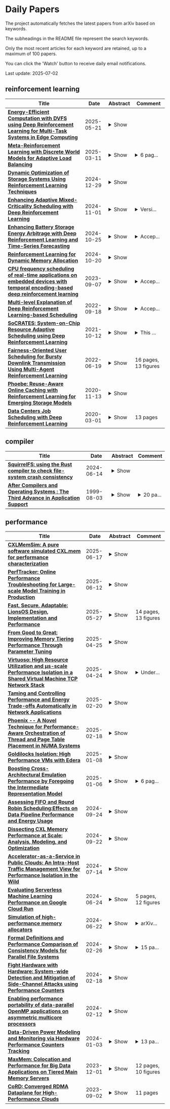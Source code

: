 # Daily Papers
The project automatically fetches the latest papers from arXiv based on keywords.

The subheadings in the README file represent the search keywords.

Only the most recent articles for each keyword are retained, up to a maximum of 100 papers.

You can click the 'Watch' button to receive daily email notifications.

Last update: 2025-07-02

## reinforcement learning
| **Title** | **Date** | **Abstract** | **Comment** |
| --- | --- | --- | --- |
| **[Energy-Efficient Computation with DVFS using Deep Reinforcement Learning for Multi-Task Systems in Edge Computing](http://arxiv.org/abs/2409.19434v3)** | 2025-05-21 | <details><summary>Show</summary><p>Finding an optimal energy-efficient policy that is adaptable to underlying edge devices while meeting deadlines for tasks has always been challenging. This research studies generalized systems with multi-task, multi-deadline scenarios with reinforcement learning-based DVFS for energy saving for periodic soft real-time applications on edge devices. This work addresses the limitation of previous work that models a periodic system as a single task and single-deadline scenario, which is too simplified to cope with complex situations. The method encodes time series data in the Linux kernel into information that is easy to interpret for reinforcement learning, allowing the system to generate DVFS policies to adapt system patterns based on the general workload. For encoding, we present two different methods for comparison. Both methods use only one performance counter: system utilization, and the kernel only needs minimal information from the userspace. Our method is implemented on Jetson Nano Board (2GB) and is tested with three fixed multitask workloads, which are three, five, and eight tasks in the workload, respectively. For randomness and generalization, we also designed a random workload generator to build different multitask workloads to test. Based on the test results, our method could save 3%-10% power compared to Linux built-in governors.</p></details> |  |
| **[Meta-Reinforcement Learning with Discrete World Models for Adaptive Load Balancing](http://arxiv.org/abs/2503.08872v1)** | 2025-03-11 | <details><summary>Show</summary><p>We integrate a meta-reinforcement learning algorithm with the DreamerV3 architecture to improve load balancing in operating systems. This approach enables rapid adaptation to dynamic workloads with minimal retraining, outperforming the Advantage Actor-Critic (A2C) algorithm in standard and adaptive trials. It demonstrates robust resilience to catastrophic forgetting, maintaining high performance under varying workload distributions and sizes. These findings have important implications for optimizing resource management and performance in modern operating systems. By addressing the challenges posed by dynamic and heterogeneous workloads, our approach advances the adaptability and efficiency of reinforcement learning in real-world system management tasks.</p></details> | <details><summary>6 pag...</summary><p>6 pages, 1 figure, to be published in ACMSE 2025</p></details> |
| **[Dynamic Optimization of Storage Systems Using Reinforcement Learning Techniques](http://arxiv.org/abs/2501.00068v1)** | 2024-12-29 | <details><summary>Show</summary><p>The exponential growth of data-intensive applications has placed unprecedented demands on modern storage systems, necessitating dynamic and efficient optimization strategies. Traditional heuristics employed for storage performance optimization often fail to adapt to the variability and complexity of contemporary workloads, leading to significant performance bottlenecks and resource inefficiencies. To address these challenges, this paper introduces RL-Storage, a novel reinforcement learning (RL)-based framework designed to dynamically optimize storage system configurations. RL-Storage leverages deep Q-learning algorithms to continuously learn from real-time I/O patterns and predict optimal storage parameters, such as cache size, queue depths, and readahead settings[1]. The proposed framework operates within the storage kernel, ensuring minimal latency and low computational overhead. Through an adaptive feedback mechanism, RL-Storage dynamically adjusts critical parameters, achieving efficient resource utilization across a wide range of workloads. Experimental evaluations conducted on a range of benchmarks, including RocksDB and PostgreSQL, demonstrate significant improvements, with throughput gains of up to 2.6x and latency reductions of 43% compared to baseline heuristics. Additionally, RL-Storage achieves these performance enhancements with a negligible CPU overhead of 0.11% and a memory footprint of only 5 KB, making it suitable for seamless deployment in production environments. This work underscores the transformative potential of reinforcement learning techniques in addressing the dynamic nature of modern storage systems. By autonomously adapting to workload variations in real time, RL-Storage provides a robust and scalable solution for optimizing storage performance, paving the way for next-generation intelligent storage infrastructures.</p></details> |  |
| **[Enhancing Adaptive Mixed-Criticality Scheduling with Deep Reinforcement Learning](http://arxiv.org/abs/2411.00572v1)** | 2024-11-01 | <details><summary>Show</summary><p>Adaptive Mixed-Criticality (AMC) is a fixed-priority preemptive scheduling algorithm for mixed-criticality hard real-time systems. It dominates many other scheduling algorithms for mixed-criticality systems, but does so at the cost of occasionally dropping jobs of less important/critical tasks, when low-priority jobs overrun their time budgets. In this paper we enhance AMC with a deep reinforcement learning (DRL) approach based on a Deep-Q Network. The DRL agent is trained off-line, and at run-time adjusts the low-criticality budgets of tasks to avoid budget overruns, while ensuring that no job misses its deadline if it does not overrun its budget. We have implemented and evaluated this approach by simulating realistic workloads from the automotive domain. The results show that the agent is able to reduce budget overruns by at least up to 50%, even when the budget of each task is chosen based on sampling the distribution of its execution time. To the best of our knowledge, this is the first use of DRL in AMC reported in the literature.</p></details> | <details><summary>Versi...</summary><p>Version submitted to RTNS 2024, on 17/08/2024 (with some typos fixed)</p></details> |
| **[Enhancing Battery Storage Energy Arbitrage with Deep Reinforcement Learning and Time-Series Forecasting](http://arxiv.org/abs/2410.20005v1)** | 2024-10-25 | <details><summary>Show</summary><p>Energy arbitrage is one of the most profitable sources of income for battery operators, generating revenues by buying and selling electricity at different prices. Forecasting these revenues is challenging due to the inherent uncertainty of electricity prices. Deep reinforcement learning (DRL) emerged in recent years as a promising tool, able to cope with uncertainty by training on large quantities of historical data. However, without access to future electricity prices, DRL agents can only react to the currently observed price and not learn to plan battery dispatch. Therefore, in this study, we combine DRL with time-series forecasting methods from deep learning to enhance the performance on energy arbitrage. We conduct a case study using price data from Alberta, Canada that is characterized by irregular price spikes and highly non-stationary. This data is challenging to forecast even when state-of-the-art deep learning models consisting of convolutional layers, recurrent layers, and attention modules are deployed. Our results show that energy arbitrage with DRL-enabled battery control still significantly benefits from these imperfect predictions, but only if predictors for several horizons are combined. Grouping multiple predictions for the next 24-hour window, accumulated rewards increased by 60% for deep Q-networks (DQN) compared to the experiments without forecasts. We hypothesize that multiple predictors, despite their imperfections, convey useful information regarding the future development of electricity prices through a "majority vote" principle, enabling the DRL agent to learn more profitable control policies.</p></details> | <details><summary>Accep...</summary><p>Accepted for publication at the 18th ASME International Conference on Energy Sustainability</p></details> |
| **[Reinforcement Learning for Dynamic Memory Allocation](http://arxiv.org/abs/2410.15492v1)** | 2024-10-20 | <details><summary>Show</summary><p>In recent years, reinforcement learning (RL) has gained popularity and has been applied to a wide range of tasks. One such popular domain where RL has been effective is resource management problems in systems. We look to extend work on RL for resource management problems by considering the novel domain of dynamic memory allocation management. We consider dynamic memory allocation to be a suitable domain for RL since current algorithms like first-fit, best-fit, and worst-fit can fail to adapt to changing conditions and can lead to fragmentation and suboptimal efficiency. In this paper, we present a framework in which an RL agent continuously learns from interactions with the system to improve memory management tactics. We evaluate our approach through various experiments using high-level and low-level action spaces and examine different memory allocation patterns. Our results show that RL can successfully train agents that can match and surpass traditional allocation strategies, particularly in environments characterized by adversarial request patterns. We also explore the potential of history-aware policies that leverage previous allocation requests to enhance the allocator's ability to handle complex request patterns. Overall, we find that RL offers a promising avenue for developing more adaptive and efficient memory allocation strategies, potentially overcoming limitations of hardcoded allocation algorithms.</p></details> |  |
| **[CPU frequency scheduling of real-time applications on embedded devices with temporal encoding-based deep reinforcement learning](http://arxiv.org/abs/2309.03779v1)** | 2023-09-07 | <details><summary>Show</summary><p>Small devices are frequently used in IoT and smart-city applications to perform periodic dedicated tasks with soft deadlines. This work focuses on developing methods to derive efficient power-management methods for periodic tasks on small devices. We first study the limitations of the existing Linux built-in methods used in small devices. We illustrate three typical workload/system patterns that are challenging to manage with Linux's built-in solutions. We develop a reinforcement-learning-based technique with temporal encoding to derive an effective DVFS governor even with the presence of the three system patterns. The derived governor uses only one performance counter, the same as the built-in Linux mechanism, and does not require an explicit task model for the workload. We implemented a prototype system on the Nvidia Jetson Nano Board and experimented with it with six applications, including two self-designed and four benchmark applications. Under different deadline constraints, our approach can quickly derive a DVFS governor that can adapt to performance requirements and outperform the built-in Linux approach in energy saving. On Mibench workloads, with performance slack ranging from 0.04 s to 0.4 s, the proposed method can save 3% - 11% more energy compared to Ondemand. AudioReg and FaceReg applications tested have 5%- 14% energy-saving improvement. We have open-sourced the implementation of our in-kernel quantized neural network engine. The codebase can be found at: https://github.com/coladog/tinyagent.</p></details> | <details><summary>Accep...</summary><p>Accepted to Journal of Systems Architecture</p></details> |
| **[Multi-level Explanation of Deep Reinforcement Learning-based Scheduling](http://arxiv.org/abs/2209.09645v1)** | 2022-09-18 | <details><summary>Show</summary><p>Dependency-aware job scheduling in the cluster is NP-hard. Recent work shows that Deep Reinforcement Learning (DRL) is capable of solving it. It is difficult for the administrator to understand the DRL-based policy even though it achieves remarkable performance gain. Therefore the complex model-based scheduler is not easy to gain trust in the system where simplicity is favored. In this paper, we give the multi-level explanation framework to interpret the policy of DRL-based scheduling. We dissect its decision-making process to job level and task level and approximate each level with interpretable models and rules, which align with operational practices. We show that the framework gives the system administrator insights into the state-of-the-art scheduler and reveals the robustness issue in regards to its behavior pattern.</p></details> | <details><summary>Accep...</summary><p>Accepted in the MLSys'22 Workshop on Cloud Intelligence / AIOps</p></details> |
| **[SoCRATES: System-on-Chip Resource Adaptive Scheduling using Deep Reinforcement Learning](http://arxiv.org/abs/2104.14354v3)** | 2021-10-12 | <details><summary>Show</summary><p>Deep Reinforcement Learning (DRL) is being increasingly applied to the problem of resource allocation for emerging System-on-Chip (SoC) applications, and has shown remarkable promises. In this paper, we introduce SoCRATES (SoC Resource AdapTivE Scheduler), an extremely efficient DRL-based SoC scheduler which maps a wide range of hierarchical jobs to heterogeneous resources within SoC using the Eclectic Interaction Matching (EIM) technique. It is noted that the majority of SoC resource management approaches have been targeting makespan minimization with fixed number of jobs in the system. In contrast, SoCRATES aims at minimizing average latency in a steady-state condition while assigning tasks in the ready queue to heterogeneous resources (processing elements). We first show that the latency-minimization-driven SoC applications operate high-frequency job workload and distributed/parallel job execution. We then demonstrate SoCRATES successfully addresses the challenge of concurrent observations caused by the task dependency inherent in the latency minimization objective. Extensive tests show that SoCRATES outperforms other existing neural and non-neural schedulers with as high as 38% gain in latency reduction under a variety of job types and incoming rates. The resulting model is also compact in size and has very favorable energy consumption behaviors, making it highly practical for deployment in future SoC systems with built-in neural accelerator.</p></details> | <details><summary>This ...</summary><p>This paper has been accepted for publication by 20th IEEE International Conference on Machine Learning and Applications (ICMLA 2021). The copyright is with the IEEE</p></details> |
| **[Fairness-Oriented User Scheduling for Bursty Downlink Transmission Using Multi-Agent Reinforcement Learning](http://arxiv.org/abs/2012.15081v14)** | 2022-06-19 | <details><summary>Show</summary><p>In this work, we develop practical user scheduling algorithms for downlink bursty traffic with emphasis on user fairness. In contrast to the conventional scheduling algorithms that either equally divides the transmission time slots among users or maximizing some ratios without physcial meanings, we propose to use the 5%-tile user data rate (5TUDR) as the metric to evaluate user fairness. Since it is difficult to directly optimize 5TUDR, we first cast the problem into the stochastic game framework and subsequently propose a Multi-Agent Reinforcement Learning (MARL)-based algorithm to perform distributed optimization on the resource block group (RBG) allocation. Furthermore, each MARL agent is designed to take information measured by network counters from multiple network layers (e.g. Channel Quality Indicator, Buffer size) as the input states while the RBG allocation as action with a proposed reward function designed to maximize 5TUDR. Extensive simulation is performed to show that the proposed MARL-based scheduler can achieve fair scheduling while maintaining good average network throughput as compared to conventional schedulers.</p></details> | 16 pages, 13 figures |
| **[Phoebe: Reuse-Aware Online Caching with Reinforcement Learning for Emerging Storage Models](http://arxiv.org/abs/2011.07160v1)** | 2020-11-13 | <details><summary>Show</summary><p>With data durability, high access speed, low power efficiency and byte addressability, NVMe and SSD, which are acknowledged representatives of emerging storage technologies, have been applied broadly in many areas. However, one key issue with high-performance adoption of these technologies is how to properly define intelligent cache layers such that the performance gap between emerging technologies and main memory can be well bridged. To this end, we propose Phoebe, a reuse-aware reinforcement learning framework for the optimal online caching that is applicable for a wide range of emerging storage models. By continuous interacting with the cache environment and the data stream, Phoebe is capable to extract critical temporal data dependency and relative positional information from a single trace, becoming ever smarter over time. To reduce training overhead during online learning, we utilize periodical training to amortize costs. Phoebe is evaluated on a set of Microsoft cloud storage workloads. Experiment results show that Phoebe is able to close the gap of cache miss rate from LRU and a state-of-the-art online learning based cache policy to the Belady's optimal policy by 70.3% and 52.6%, respectively.</p></details> |  |
| **[Data Centers Job Scheduling with Deep Reinforcement Learning](http://arxiv.org/abs/1909.07820v2)** | 2020-03-01 | <details><summary>Show</summary><p>Efficient job scheduling on data centers under heterogeneous complexity is crucial but challenging since it involves the allocation of multi-dimensional resources over time and space. To adapt the complex computing environment in data centers, we proposed an innovative Advantage Actor-Critic (A2C) deep reinforcement learning based approach called A2cScheduler for job scheduling. A2cScheduler consists of two agents, one of which, dubbed the actor, is responsible for learning the scheduling policy automatically and the other one, the critic, reduces the estimation error. Unlike previous policy gradient approaches, A2cScheduler is designed to reduce the gradient estimation variance and to update parameters efficiently. We show that the A2cScheduler can achieve competitive scheduling performance using both simulated workloads and real data collected from an academic data center.</p></details> | 13 pages |

## compiler
| **Title** | **Date** | **Abstract** | **Comment** |
| --- | --- | --- | --- |
| **[SquirrelFS: using the Rust compiler to check file-system crash consistency](http://arxiv.org/abs/2406.09649v1)** | 2024-06-14 | <details><summary>Show</summary><p>This work introduces a new approach to building crash-safe file systems for persistent memory. We exploit the fact that Rust's typestate pattern allows compile-time enforcement of a specific order of operations. We introduce a novel crash-consistency mechanism, Synchronous Soft Updates, that boils down crash safety to enforcing ordering among updates to file-system metadata. We employ this approach to build SquirrelFS, a new file system with crash-consistency guarantees that are checked at compile time. SquirrelFS avoids the need for separate proofs, instead incorporating correctness guarantees into the typestate itself. Compiling SquirrelFS only takes tens of seconds; successful compilation indicates crash consistency, while an error provides a starting point for fixing the bug. We evaluate SquirrelFS against state of the art file systems such as NOVA and WineFS, and find that SquirrelFS achieves similar or better performance on a wide range of benchmarks and applications.</p></details> |  |
| **[After Compilers and Operating Systems : The Third Advance in Application Support](http://arxiv.org/abs/cs/9908002v1)** | 1999-08-03 | <details><summary>Show</summary><p>After compilers and operating systems, TSIAs are the third advance in application support. A compiler supports a high level application definition in a programming language. An operating system supports a high level interface to the resources used by an application execution. A Task System and Item Architecture (TSIA) provides an application with a transparent reliable, distributed, heterogeneous, adaptive, dynamic, real-time, interactive, parallel, secure or other execution. In addition to supporting the application execution, a TSIA also supports the application definition. This run-time support for the definition is complementary to the compile-time support of a compiler. For example, this allows a language similar to Fortran or C to deliver features promised by functional computing. While many TSIAs exist, they previously have not been recognized as such and have served only a particular type of application. Existing TSIAs and other projects demonstrate that TSIAs are feasible for most applications. As the next paradigm for application support, the TSIA simplifies and unifies existing computing practice and research. By solving many outstanding problems, the TSIA opens many, many new opportunities for computing.</p></details> | <details><summary>20 pa...</summary><p>20 pages including 13 figures of diagrams and code examples. Based on invited seminars held in May-July 1999 at IBM, Caltech and elsewhere. For further information see http://www.tsia.org</p></details> |

## performance
| **Title** | **Date** | **Abstract** | **Comment** |
| --- | --- | --- | --- |
| **[CXLMemSim: A pure software simulated CXL.mem for performance characterization](http://arxiv.org/abs/2303.06153v2)** | 2025-06-17 | <details><summary>Show</summary><p>CXLMemSim is a fast, lightweight simulation framework that enables performance characterization of memory systems based on Compute Express Link (CXL) .mem technology. CXL.mem allows disaggregation and pooling of memory to mitigate memory stranding (underutilized memory trapped on fully loaded servers) in cloud and datacenter environments. However, CXL-attached memory introduces additional latency and bandwidth constraints compared to local DRAM, and real CXL .mem hardware is not yet widely available for empirical evaluation. CXLMemSim addresses this gap by attaching to unmodified applications and simulating CXL-based memory pools in software. It operates by tracing memory allocations and accesses using efficient kernel probes and hardware performance counters, dividing execution into epochs, and injecting timing delays to emulate various CXL .mem latency/bandwidth characteristics. This approach incurs modest runtime overhead while preserving realistic load/store memory access patterns. We implement CXLMemSim on commodity hardware without special devices, and our evaluation shows that it runs orders of magnitude faster than cycle-accurate simulators (e.g., Gem5) for real-world workloads, while accurately modeling the performance impact of CXL .mem. We demonstrate use cases where CXLMemSim enables experimentation with memory pooling configurations, scheduling policies, data migration strategies, and caching techniques that were previously infeasible to evaluate at scale. Key findings include the viability of software-based CXL .mem emulation with low overhead, insights into latency and congestion effects in memory pools, and guidance for system designers to optimize memory disaggregation. Overall, CXLMemSim provides a practical and extensible platform for researchers and practitioners to explore CXL.mem innovations before real hardware becomes commonplace.</p></details> |  |
| **[PerfTracker: Online Performance Troubleshooting for Large-scale Model Training in Production](http://arxiv.org/abs/2506.08528v3)** | 2025-06-12 | <details><summary>Show</summary><p>Troubleshooting performance problems of large model training (LMT) is immensely challenging, due to unprecedented scales of modern GPU clusters, the complexity of software-hardware interactions, and the data intensity of the training process. Existing troubleshooting approaches designed for traditional distributed systems or datacenter networks fall short and can hardly apply to real-world training systems. In this paper, we present PerfTracker, the first online troubleshooting system utilizing fine-grained profiling, to diagnose performance issues of large-scale model training in production. PerfTracker can diagnose performance issues rooted in both hardware (e.g., GPUs and their interconnects) and software (e.g., Python functions and GPU operations). It scales to LMT on modern GPU clusters. PerfTracker effectively summarizes runtime behavior patterns of fine-grained LMT functions via online profiling, and leverages differential observability to localize the root cause with minimal production impact. PerfTracker has been deployed as a production service for large-scale GPU clusters of O(10, 000) GPUs (product homepage https://help.aliyun.com/zh/pai/user-guide/perftracker-online-performance-analysis-diagnostic-tool). It has been used to diagnose a variety of difficult performance issues.</p></details> |  |
| **[Fast, Secure, Adaptable: LionsOS Design, Implementation and Performance](http://arxiv.org/abs/2501.06234v2)** | 2025-05-27 | <details><summary>Show</summary><p>We present LionsOS, an operating system for security- and safety-critical embedded systems. LionsOS is based on the formally verified seL4 microkernel and designed with verification in mind. It uses a static architecture and features a highly modular design driven by strict separa- tion of concerns and a focus on simplicity. We demonstrate that LionsOS achieves excellent performance on system-call intensive workloads.</p></details> | 14 pages, 13 figures |
| **[From Good to Great: Improving Memory Tiering Performance Through Parameter Tuning](http://arxiv.org/abs/2504.18714v1)** | 2025-04-25 | <details><summary>Show</summary><p>Memory tiering systems achieve memory scaling by adding multiple tiers of memory wherein different tiers have different access latencies and bandwidth. For maximum performance, frequently accessed (hot) data must be placed close to the host in faster tiers and infrequently accessed (cold) data can be placed in farther slower memory tiers. Existing tiering solutions employ heuristics and pre-configured thresholds to make data placement and migration decisions. Unfortunately, these systems fail to adapt to different workloads and the underlying hardware, so perform sub-optimally. In this paper, we improve performance of memory tiering by using application behavior knowledge to set various parameters (knobs) in existing tiering systems. To do so, we leverage Bayesian Optimization to discover the good performing configurations that capture the application behavior and the underlying hardware characteristics. We find that Bayesian Optimization is able to learn workload behaviors and set the parameter values that result in good performance. We evaluate this approach with existing tiering systems, HeMem and HMSDK. Our evaluation reveals that configuring the parameter values correctly can improve performance by 2x over the same systems with default configurations and 1.56x over state-of-the-art tiering system.</p></details> |  |
| **[Virtuoso: High Resource Utilization and μs-scale Performance Isolation in a Shared Virtual Machine TCP Network Stack](http://arxiv.org/abs/2309.14016v4)** | 2025-04-24 | <details><summary>Show</summary><p>Virtualization improves resource efficiency and ensures security and performance isolation for cloud applications. Today, operators use a layered architecture with separate network stack instances in each VM and container connected to a virtual switch. Decoupling through layering reduces complexity, but induces performance and resource overheads at odds with increasing demands for network bandwidth, connection scalability, and low latency. We present Virtuoso, a new software network stack for VMs and containers. Virtuoso re-organizes the network stack to maximize CPU utilization, enforce isolation, and minimize processing overheads. We maximize utilization by running one elastically shared network stack instance on dedicated cores; we enforce isolation by performing central and fine-grained per-packet resource accounting and scheduling; we reduce overheads by building a single-layer data path with a one-shot fast-path incorporating all processing from the TCP transport layer through network virtualization and virtual switching. Virtuoso improves resource efficiency by up to 82%, latencies by up to 58% compared to other virtualized network stacks without sacrificing isolation, and keeps processing overhead within 6.7% of unvirtualized stacks.</p></details> | <details><summary>Under...</summary><p>Under submission for conference peer review</p></details> |
| **[Taming and Controlling Performance and Energy Trade-offs Automatically in Network Applications](http://arxiv.org/abs/2502.14987v1)** | 2025-02-20 | <details><summary>Show</summary><p>In this paper, we demonstrate that a server running a single latency-sensitive application can be treated as a black box to reduce energy consumption while meeting an SLA target. We find that when the mean offered load is stable, one can find the "sweet spot" settings in packet batching (via interrupt coalescing) and controlling the processing rate (DVFS) that represents optimal trade-offs in the interactions of the software stack and hardware with the arrival rate and composition of requests currently being served. Trying a few combinations of settings on the live system, an example Bayesian optimizer can find settings that reduce the energy consumption to meet a desired tail latency for the current load. This research demonstrates that: 1) without software changes, dramatic energy savings (up to 60%) can be achieved across diverse hardware systems if one controls batching and processing rate, 2) specialized research OSes that have been developed for performance can achieve more than 2x better energy efficiency than general-purpose OSes, and 3) a controller, agnostic to the application and system, can easily find energy-efficient settings for the offered load that meets SLA objectives.</p></details> |  |
| **[Phoenix -- A Novel Technique for Performance-Aware Orchestration of Thread and Page Table Placement in NUMA Systems](http://arxiv.org/abs/2502.10923v2)** | 2025-02-18 | <details><summary>Show</summary><p>The emergence of symmetric multi-processing (SMP) systems with non-uniform memory access (NUMA) has prompted extensive research on process and data placement to mitigate the performance impact of NUMA on applications. However, existing solutions often overlook the coordination between the CPU scheduler and memory manager, leading to inefficient thread and page table placement. Moreover, replication techniques employed to improve locality suffer from redundant replicas, scalability barriers, and performance degradation due to memory bandwidth and inter-socket interference. In this paper, we present Phoenix, a novel integrated CPU scheduler and memory manager with on-demand page table replication mechanism. Phoenix integrates the CPU scheduler and memory management subsystems, allowing for coordinated thread and page table placement. By differentiating between data and page table pages, Phoenix enables direct migration or replication of page tables based on application behavior. Additionally, Phoenix employs memory bandwidth management mechanism to maintain Quality of Service (QoS) while mitigating coherency maintenance overhead. We implemented Phoenix as a loadable kernel module for Linux, ensuring compatibility with legacy applications and ease of deployment. Our evaluation on real hardware demonstrates that Phoenix reduces CPU cycles by 2.09x and page-walk cycles by 1.58x compared to state-of-the-art solutions.</p></details> |  |
| **[Goldilocks Isolation: High Performance VMs with Edera](http://arxiv.org/abs/2501.04580v1)** | 2025-01-08 | <details><summary>Show</summary><p>Organizations run applications on cloud infrastructure shared between multiple users and organizations. Popular tooling for this shared infrastructure, including Docker and Kubernetes, supports such multi-tenancy through the use of operating system virtualization. With operating system virtualization (known as containerization), multiple applications share the same kernel, reducing the runtime overhead. However, this shared kernel presents a large attack surface and has led to a proliferation of container escape attacks in which a kernel exploit lets an attacker escape the isolation of operating system virtualization to access other applications or the operating system itself. To address this, some systems have proposed a return to hypervisor virtualization for stronger isolation between applications. However, no existing system has achieved both the isolation of hypervisor virtualization and the performance and usability of operating system virtualization. We present Edera, an optimized type 1 hypervisor that uses paravirtualization to improve the runtime of hypervisor virtualization. We illustrate Edera's usability and performance through two use cases. First, we create a container runtime compatible with Kubernetes that runs on the Edera hypervisor. This implementation can be used as a drop-in replacement for the Kubernetes runtime and is compatible with all the tooling in the Kubernetes ecosystem. Second, we use Edera to provide driver isolation for hardware drivers, including those for networking, storage, and GPUs. This use of isolation protects the hypervisor and other applications from driver vulnerabilities. We find that Edera has runtime comparable to Docker with .9% slower cpu speeds, an average of 3% faster system call performance, and memory performance 0-7% faster. It achieves this with a 648 millisecond increase in startup time from Docker's 177.4 milliseconds.</p></details> |  |
| **[Boosting Cross-Architectural Emulation Performance by Foregoing the Intermediate Representation Model](http://arxiv.org/abs/2501.03427v1)** | 2025-01-06 | <details><summary>Show</summary><p>As more applications utilize virtualization and emulation to run mission-critical tasks, the performance requirements of emulated and virtualized platforms continue to rise. Hardware virtualization is not universally available for all systems, and is incapable of emulating CPU architectures, requiring software emulation to be used. QEMU, the premier cross-architecture emulator for Linux and some BSD systems, currently uses dynamic binary translation (DBT) through intermediate representations using its Tiny Code Generator (TCG) model. While using intermediate representations of translated code allows QEMU to quickly add new host and guest architectures, it creates additional steps in the emulation pipeline which decrease performance. We construct a proof of concept emulator to demonstrate the slowdown caused by the usage of intermediate representations in TCG; this emulator performed up to 35x faster than QEMU with TCG, indicating substantial room for improvement in QEMU's design. We propose an expansion of QEMU's two-tier engine system (Linux KVM versus TCG) to include a middle tier using direct binary translation for commonly paired architectures such as RISC-V, x86, and ARM. This approach provides a slidable trade-off between development effort and performance depending on the needs of end users.</p></details> | <details><summary>6 pag...</summary><p>6 pages, 6 figures. Submitted to the 5th International Conference on Electrical, Computer and Energy Technologies</p></details> |
| **[Assessing FIFO and Round Robin Scheduling:Effects on Data Pipeline Performance and Energy Usage](http://arxiv.org/abs/2409.15704v1)** | 2024-09-24 | <details><summary>Show</summary><p>In the case of compute-intensive machine learning, efficient operating system scheduling is crucial for performance and energy efficiency. This paper conducts a comparative study over FIFO(First-In-First-Out) and RR(Round-Robin) scheduling policies with the application of real-time machine learning training processes and data pipelines on Ubuntu-based systems. Knowing a few patterns of CPU usage and energy consumption, we identify which policy (the exclusive or the shared) provides higher performance and/or lower energy consumption for typical modern workloads. Results of this study would help in providing better operating system schedulers for modern systems like Ubuntu, working to improve performance and reducing energy consumption in compute intensive workloads.</p></details> |  |
| **[Dissecting CXL Memory Performance at Scale: Analysis, Modeling, and Optimization](http://arxiv.org/abs/2409.14317v1)** | 2024-09-22 | <details><summary>Show</summary><p>We present SupMario, a characterization framework designed to thoroughly analyze, model, and optimize CXL memory performance. SupMario is based on extensive evaluation of 265 workloads spanning 4 real CXL devices within 7 memory latency configurations across 4 processor platforms. SupMario uncovers many key insights, including detailed workload performance at sub-us memory latencies (140-410 ns), CXL tail latencies, CPU tolerance to CXL latencies, CXL performance root-cause analysis and precise performance prediction models. In particular, SupMario performance models rely solely on 12 CPU performance counters and accurately fit over 99% and 91%-94% workloads with a 10% misprediction target for NUMA and CXL memory, respectively. We demonstrate the practical utility of SupMario characterization findings, models, and insights by applying them to popular CXL memory management schemes, such as page interleaving and tiering policies, to identify system inefficiencies during runtime. We introduce a novel ``bestshot'' page interleaving policy and a regulated page tiering policy (Alto) tailored for memory bandwidth- and latency-sensitive workloads. In bandwidth bound scenarios, our ``best-shot'' interleaving, guided by our novel performance prediction model, achieves close-to optimal scenarios by exploiting the aggregate system and CXL/NUMA memory bandwidth. For latency sensitive workloads, Alto, driven by our key insight of utilizing ``amortized'' memory latency to regulate unnecessary page migrations, achieves up to 177% improvement over state-of-the-art memory tiering systems like TPP, as demonstrated through extensive evaluation with 8 real-world applications.</p></details> |  |
| **[Accelerator-as-a-Service in Public Clouds: An Intra-Host Traffic Management View for Performance Isolation in the Wild](http://arxiv.org/abs/2407.10098v1)** | 2024-07-14 | <details><summary>Show</summary><p>I/O devices in public clouds have integrated increasing numbers of hardware accelerators, e.g., AWS Nitro, Azure FPGA and Nvidia BlueField. However, such specialized compute (1) is not explicitly accessible to cloud users with performance guarantee, (2) cannot be leveraged simultaneously by both providers and users, unlike general-purpose compute (e.g., CPUs). Through ten observations, we present that the fundamental difficulty of democratizing accelerators is insufficient performance isolation support. The key obstacles to enforcing accelerator isolation are (1) too many unknown traffic patterns in public clouds and (2) too many possible contention sources in the datapath. In this work, instead of scheduling such complex traffic on-the-fly and augmenting isolation support on each system component, we propose to model traffic as network flows and proactively re-shape the traffic to avoid unpredictable contention. We discuss the implications of our findings on the design of future I/O management stacks and device interfaces.</p></details> |  |
| **[Evaluating Serverless Machine Learning Performance on Google Cloud Run](http://arxiv.org/abs/2406.16250v1)** | 2024-06-24 | <details><summary>Show</summary><p>End-users can get functions-as-a-service from serverless platforms, which promise lower hosting costs, high availability, fault tolerance, and dynamic flexibility for hosting individual functions known as microservices. Machine learning tools are seen to be reliably useful, and the services created using these tools are in increasing demand on a large scale. The serverless platforms are uniquely suited for hosting these machine learning services to be used for large-scale applications. These platforms are well known for their cost efficiency, fault tolerance, resource scaling, robust APIs for communication, and global reach. However, machine learning services are different from the web-services in that these serverless platforms were originally designed to host web services. We aimed to understand how these serverless platforms handle machine learning workloads with our study. We examine machine learning performance on one of the serverless platforms - Google Cloud Run, which is a GPU-less infrastructure that is not designed for machine learning application deployment.</p></details> | 5 pages, 12 figures |
| **[Simulation of high-performance memory allocators](http://arxiv.org/abs/2406.15776v1)** | 2024-06-22 | <details><summary>Show</summary><p>For the last thirty years, a large variety of memory allocators have been proposed. Since performance, memory usage and energy consumption of each memory allocator differs, software engineers often face difficult choices in selecting the most suitable approach for their applications. To this end, custom allocators are developed from scratch, which is a difficult and error-prone process. This issue has special impact in the field of portable consumer embedded systems, that must execute a limited amount of multimedia applications, demanding high performance and extensive memory usage at a low energy consumption. This paper presents a flexible and efficient simulator to study Dynamic Memory Managers (DMMs), a composition of one or more memory allocators. This novel approach allows programmers to simulate custom and general DMMs, which can be composed without incurring any additional runtime overhead or additional programming cost. We show that this infrastructure simplifies DMM construction, mainly because the target application does not need to be compiled every time a new DMM must be evaluated and because we propose a structured method to search and build DMMs in an object-oriented fashion. Within a search procedure, the system designer can choose the "best" allocator by simulation for a particular target application and embedded system. In our evaluation, we show that our scheme delivers better performance, less memory usage and less energy consumption than single memory allocators.</p></details> | <details><summary>arXiv...</summary><p>arXiv admin note: substantial text overlap with arXiv:2403.04414</p></details> |
| **[Formal Definitions and Performance Comparison of Consistency Models for Parallel File Systems](http://arxiv.org/abs/2402.14105v2)** | 2024-02-26 | <details><summary>Show</summary><p>The semantics of HPC storage systems are defined by the consistency models to which they abide. Storage consistency models have been less studied than their counterparts in memory systems, with the exception of the POSIX standard and its strict consistency model. The use of POSIX consistency imposes a performance penalty that becomes more significant as the scale of parallel file systems increases and the access time to storage devices, such as node-local solid storage devices, decreases. While some efforts have been made to adopt relaxed storage consistency models, these models are often defined informally and ambiguously as by-products of a particular implementation. In this work, we establish a connection between memory consistency models and storage consistency models and revisit the key design choices of storage consistency models from a high-level perspective. Further, we propose a formal and unified framework for defining storage consistency models and a layered implementation that can be used to easily evaluate their relative performance for different I/O workloads. Finally, we conduct a comprehensive performance comparison of two relaxed consistency models on a range of commonly-seen parallel I/O workloads, such as checkpoint/restart of scientific applications and random reads of deep learning applications. We demonstrate that for certain I/O scenarios, a weaker consistency model can significantly improve the I/O performance. For instance, in small random reads that typically found in deep learning applications, session consistency achieved an 5x improvement in I/O bandwidth compared to commit consistency, even at small scales.</p></details> | <details><summary>15 pa...</summary><p>15 pages. Submitted to IEEE TPDS</p></details> |
| **[Fight Hardware with Hardware: System-wide Detection and Mitigation of Side-Channel Attacks using Performance Counters](http://arxiv.org/abs/2402.13281v1)** | 2024-02-18 | <details><summary>Show</summary><p>We present a kernel-level infrastructure that allows system-wide detection of malicious applications attempting to exploit cache-based side-channel attacks to break the process confinement enforced by standard operating systems. This infrastructure relies on hardware performance counters to collect information at runtime from all applications running on the machine. High-level detection metrics are derived from these measurements to maximize the likelihood of promptly detecting a malicious application. Our experimental assessment shows that we can catch a large family of side-channel attacks with a significantly reduced overhead. We also discuss countermeasures that can be enacted once a process is suspected of carrying out a side-channel attack to increase the overall tradeoff between the system's security level and the delivered performance under non-suspected process executions.</p></details> |  |
| **[Enabling performance portability of data-parallel OpenMP applications on asymmetric multicore processors](http://arxiv.org/abs/2402.07664v1)** | 2024-02-12 | <details><summary>Show</summary><p>Asymmetric multicore processors (AMPs) couple high-performance big cores and low-power small cores with the same instruction-set architecture but different features, such as clock frequency or microarchitecture. Previous work has shown that asymmetric designs may deliver higher energy efficiency than symmetric multicores for diverse workloads. Despite their benefits, AMPs pose significant challenges to runtime systems of parallel programming models. While previous work has mainly explored how to efficiently execute task-based parallel applications on AMPs, via enhancements in the runtime system, improving the performance of unmodified data-parallel applications on these architectures is still a big challenge. In this work we analyze the particular case of loop-based OpenMP applications, which are widely used today in scientific and engineering domains, and constitute the dominant application type in many parallel benchmark suites used for performance evaluation on multicore systems. We observed that conventional loop-scheduling OpenMP approaches are unable to efficiently cope with the load imbalance that naturally stems from the different performance delivered by big and small cores. To address this shortcoming, we propose \textit{Asymmetric Iteration Distribution} (AID), a set of novel loop-scheduling methods for AMPs that distribute iterations unevenly across worker threads to efficiently deal with performance asymmetry. We implemented AID in \textit{libgomp} --the GNU OpenMP runtime system--, and evaluated it on two different asymmetric multicore platforms. Our analysis reveals that the AID methods constitute effective replacements of the \texttt{static} and \texttt{dynamic} methods on AMPs, and are capable of improving performance over these conventional strategies by up to 56\% and 16.8\%, respectively.</p></details> |  |
| **[Data-Driven Power Modeling and Monitoring via Hardware Performance Counters Tracking](http://arxiv.org/abs/2401.01826v1)** | 2024-01-03 | <details><summary>Show</summary><p>In the current high-performance and embedded computing era, full-stack energy-centric design is paramount. Use cases require increasingly high performance at an affordable power budget, often under real-time constraints. Extreme heterogeneity and parallelism address these issues but greatly complicate online power consumption assessment, which is essential for dynamic hardware and software stack adaptations. We introduce a novel architecture-agnostic power modeling methodology with state-of-the-art accuracy, low overhead, and high responsiveness. Our methodology identifies the best Performance Monitoring Counters (PMCs) to model the power consumption of each hardware sub-system at each Dynamic Voltage and Frequency Scaling (DVFS) state. The individual linear models are combined into a complete model that effectively describes the power consumption of the whole system, achieving high accuracy and low overhead. Our evaluation reports an average estimation error of 7.5 % for power consumption and 1.3 % for energy. Furthermore, we propose Runmeter, an open-source, PMC-based monitoring framework integrated into the Linux kernel. Runmeter manages PMC samples collection and manipulation, efficiently evaluating our power models at runtime. With a time overhead of only 0.7 % in the worst case, Runmeter provides responsive and accurate power measurements directly in the kernel, which can be employed for actuation policies such as Dynamic Power Management (DPM) and power-aware task scheduling.</p></details> | <details><summary>13 pa...</summary><p>13 pages, 5 figures, submitted to the IEEE for possible publication</p></details> |
| **[MaxMem: Colocation and Performance for Big Data Applications on Tiered Main Memory Servers](http://arxiv.org/abs/2312.00647v1)** | 2023-12-01 | <details><summary>Show</summary><p>We present MaxMem, a tiered main memory management system that aims to maximize Big Data application colocation and performance. MaxMem uses an application-agnostic and lightweight memory occupancy control mechanism based on fast memory miss ratios to provide application QoS under increasing colocation. By relying on memory access sampling and binning to quickly identify per-process memory heat gradients, MaxMem maximizes performance for many applications sharing tiered main memory simultaneously. MaxMem is designed as a user-space memory manager to be easily modifiable and extensible, without complex kernel code development. On a system with tiered main memory consisting of DRAM and Intel Optane persistent memory modules, our evaluation confirms that MaxMem provides 11% and 38% better throughput and up to 80% and an order of magnitude lower 99th percentile latency than HeMem and Linux AutoNUMA, respectively, with a Big Data key-value store in dynamic colocation scenarios.</p></details> | 12 pages, 10 figures |
| **[CoRD: Converged RDMA Dataplane for High-Performance Clouds](http://arxiv.org/abs/2309.00898v1)** | 2023-09-02 | <details><summary>Show</summary><p>High-performance networking is often characterized by kernel bypass which is considered mandatory in high-performance parallel and distributed applications. But kernel bypass comes at a price because it breaks the traditional OS architecture, requiring applications to use special APIs and limiting the OS control over existing network connections. We make the case, that kernel bypass is not mandatory. Rather, high-performance networking relies on multiple performance-improving techniques, with kernel bypass being the least effective. CoRD removes kernel bypass from RDMA networks, enabling efficient OS-level control over RDMA dataplane.</p></details> | 11 pages |

